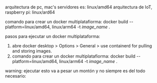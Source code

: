 arquitectura de pc, mac's servidores es: linux/amd64
arquitectura de IoT, raspberry pi: linux/ard64

comando para crear un docker multiplatafiorma:
docker build --platform=linux/amd64, linux/arm64 -t _image_name_ .

pasos para ejecutar un docker multiplataforma:
1. abre docker desktop > Options > General > use containerd for pulling and storing images.
2. comando para crear un docker multiplatafiorma:
docker build --platform=linux/amd64, linux/arm64 -t _image_name_ .

warning: ejecutar esto va a pesar un montón y no siempre es del todo necesario: